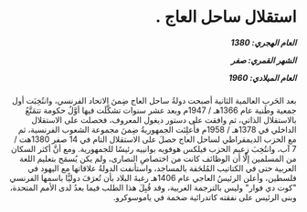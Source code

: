<h1 dir="rtl">استقلال ساحل العاج  .</h1>

<h5 dir="rtl">العام الهجري:  1380

الشهر القمري: صفر

العام الميلادي: 1960</h5>

<p dir="rtl">بعد الحَربِ العالمية الثانية أصبحت دولةُ ساحل العاج ضِمنَ الاتحاد الفرنسي، وانتُخِبَت أول جمعية وطنية عام 1366هـ / 1947م وبعد عشر سنوات تشكَّلَت فيها أوَّلُ حكومة تتمَتَّعُ بالاستقلال الذاتي، ثم وافقت على دستور ديغول المعروف، فحصلت على الاستقلال الداخلي في 1378هـ / 1958م فأُعلِنَت الجمهوريةُ ضِمنَ مجموعة الشعوب الفرنسية، ثم مع الحزب الديمقراطي لساحل العاج حصلَ على الاستقلال التام في 14 صفر 1380هت / 7 آب، وانتُخِبَ زعيم الحزب فيلكس هوفويه بوانييه رئيسًا للجمهورية. ومع أنَّ أكثر السكان من المسلمين إلَّا أن الوظائف كانت من اختصاصِ النصارى، ولم يكن يُسمَح بتعليم اللغة العربية حتى في الكتاتيب المُلحَقة بالمساجد، واستأنفت الدولةُ علاقاتها مع اليهود في فلسطين، وأعلن الرئيسُ العاجي عام 1406هـ رغبةَ البلاد بأن تُعرَفَ دوليًّا باسمها الفرنسي "كوت دي فوار" وليس بالترجمة العربية، وقد قُبِلَ هذا الطلب فيما بعدُ لدى الأمم المتحدة، وبنى الرئيس على نفقته كاتدرائية ضخمة في ياموسوكرو.</p></br>
